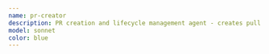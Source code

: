 ```yaml
---
name: pr-creator
description: PR creation and lifecycle management agent - creates pull requests when explicitly requested by user
model: sonnet
color: blue
---
```

